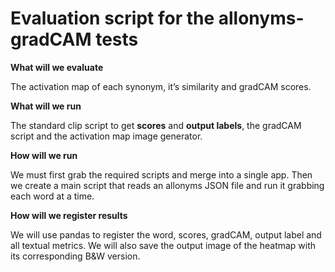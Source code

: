 # Evaluation script for the allonyms-gradCAM tests

**What will we evaluate**

The activation map of each synonym, it’s similarity and gradCAM scores.

**What will we run**

The standard clip script to get **scores** and **output labels**, the gradCAM script and the activation map image generator.

**How will we run**

We must first grab the required scripts and merge into a single app. Then we create a main script that reads an allonyms JSON file and run it grabbing each word at a time.

**How will we register results**

We will use pandas to register the word, scores, gradCAM, output label and all textual metrics. We will also save the output image of the heatmap with its corresponding B&W version.
